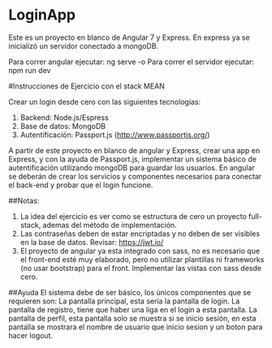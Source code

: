 # LoginApp

Este es un proyecto en blanco de Angular 7 y Express. En express ya se inicializó un servidor conectado a mongoDB. 

Para correr angular ejecutar: ng serve -o
Para correr el servidor ejecutar: npm run dev


#Instrucciones de Ejercicio con el stack MEAN

Crear un login desde cero con las siguientes tecnologías:
1. Backend: Node.js/Espress
2. Base de datos: MongoDB
3. Autentificación: Passport.js (http://www.passportjs.org/)

A partir de este proyecto en blanco de angular y Express, crear una app en Express, y con la ayuda de Passport.js, implementar un sistema básico de autentificación utilizando mongoDB para guardar los usuarios. En angular se deberán de crear los servicios y componentes necesarios para conectar el back-end y probar que el login funcione. 

##Notas:
1. La idea del ejercicio es ver como se estructura de cero un proyecto full-stack, ademas del método de implementación. 
2. Las contraseñas deben de estar encriptadas y no deben de ser visibles en la base de datos. Revisar: https://jwt.io/
3. El proyecto de angular ya esta integrado con sass, no es necesario que el front-end esté muy elaborado, pero no utilizar plantillas ni frameworks (no usar bootstrap) para el front. Implementar las vistas con sass desde cero. 

##Ayuda
El sistema debe de ser básico, los únicos componentes que se requieren son: 
La pantalla principal, esta sería la pantalla de login.
La pantalla de registro, tiene que haber una liga en el login a esta pantalla.
La pantalla de perfil, esta pantalla solo se muestra si se inicio sesión, en esta pantalla se mostrara el nombre de usuario que inicio sesion y un boton para hacer logout.





